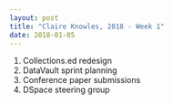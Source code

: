 ```yaml
---
layout: post
title: "Claire Knowles, 2018 - Week 1"
date: 2018-01-05
---
```


<ol>
<li>Collections.ed redesign</li>
<li>DataVault sprint planning</li>
<li>Conference paper submissions</li>
<li>DSpace steering group</li>
</ol>
